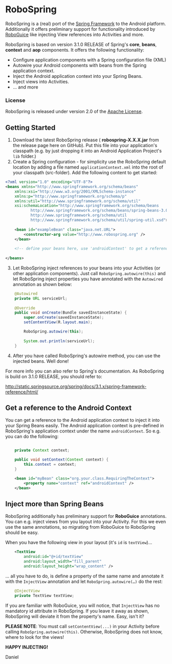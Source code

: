 # RoboSpring
RoboSpring is a (real) port of the [Spring Framework](http://www.springsource.org/spring-framework) to the Android platform. Additionally it offers preliminary support for functionality introduced by [RoboGuice](https://github.com/roboguice/roboguice) like injecting View references into Activities and more.

RoboSpring is based on version 3.1.0 RELEASE of Spring's **core**, **beans**, **context** and **aop** components. It offers the following functionality:

* Configure application components with a Spring configuration file (XML)
* Autowire your Android components with beans from the Spring application context.
* Inject the Android application context into your Spring Beans.
* Inject views into Activities.
* … and more

### License
RoboSpring is released under version 2.0 of the
[Apache License](http://www.apache.org/licenses/LICENSE-2.0).

## Getting Started

 1. Download the latest RoboSpring release ( **robospring-X.X.X.jar** from the release page here on GitHub). Put this file into your application's classpath (e.g. by just dropping it into an Android Application Project's `lib` folder.)
 1. Create a Spring configuration - for simplicity use the RoboSpring default location by adding a file named `applicationContext.xml` into the root of your classpath (src-folder). Add the following content to get started:
 
```xml
<?xml version="1.0" encoding="UTF-8"?>
<beans xmlns="http://www.springframework.org/schema/beans"
	xmlns:xsi="http://www.w3.org/2001/XMLSchema-instance"
	xmlns:p="http://www.springframework.org/schema/p"
	xmlns:util="http://www.springframework.org/schema/util"
	xsi:schemaLocation="http://www.springframework.org/schema/beans
           http://www.springframework.org/schema/beans/spring-beans-3.0.xsd
           http://www.springframework.org/schema/util
           http://www.springframework.org/schema/util/spring-util.xsd">
           
	<bean id="exampleBean" class="java.net.URL">
		<constructor-arg value="http://www.robospring.org" />
	</bean>
           
	<!-- define your beans here, use 'androidContext' to get a reference to your app's application context -->        
           
</beans>
```
3. Let RoboSpring inject references to your beans into your Activities (or other application components). Just call `RoboSpring.autowire(this)` and let RoboSpring inject properties you have annotated with the `Autowired` annotation as shown below:
  
```java
	@Autowired
	private URL serviceUrl;
	
	@Override
	public void onCreate(Bundle savedInstanceState) {
		super.onCreate(savedInstanceState);
		setContentView(R.layout.main);

		RoboSpring.autowire(this);
		
		System.out.println(serviceUrl);
	}

```
4. After you have called RoboSpring's autowire method, you can use the injected beans. Well done!

For more info you can also refer to Spring's documentation. As RoboSpring is build on 3.1.0 RELEASE, you should refer to:

http://static.springsource.org/spring/docs/3.1.x/spring-framework-reference/html/


## Get a reference to the Android Context
You can get a reference to the Android application context to inject it into your Spring Beans easily. The Android application context is pre-defined in RoboSpring's application context under the name `androidContext`. So e.g. you can do the following:
  
```java

	private Context context;

	public void setContext(Context context) {
		this.context = context;
	}
```

```xml
	<bean id="myBean" class="org.your.class.RequiringTheContext">
		<property name="context" ref="androidContext" />
	</bean>
```

## Inject more than Spring Beans
RoboSpring additionally has preliminary support for **RoboGuice** annotations. You can e.g. inject views from you layout into your Activity. For this we even use the same annotations, so migrating from RoboGuice to RoboSpring should be easy.

When you have the following view in your layout (it's `id` is `textView`)...

```xml
    <TextView
        android:id="@+id/textView"
        android:layout_width="fill_parent"
        android:layout_height="wrap_content" />
```
… all you have to do, is define a property of the same name and annotate it with the `InjectView` annotation and let `RoboSpring.autowire(…)` do the rest:
        
```java
	@InjectView
	private TextView textView;
```
If you are familiar with RoboGuice, you will notice, that `InjectView` has no mandatory id attribute in RoboSpring. If you leave it away as shown, RoboSpring will deviate it from the property's name. Easy, isn't it?

**PLEASE NOTE**: You must call `setContentView(...)` in your Activity before calling `RoboSpring.autowire(this)`. Otherwise, RoboSpring does not know, where to look for the views!


**HAPPY INJECTING!**

Daniel